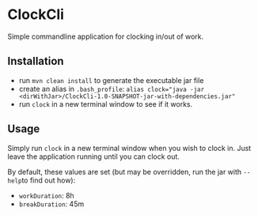 # ClockCli #
Simple commandline application for clocking in/out of work.

## Installation ##
- run `mvn clean install` to generate the executable jar file
- create an alias in `.bash_profile`: `alias clock="java -jar <dirWithJar>/ClockCli-1.0-SNAPSHOT-jar-with-dependencies.jar"`
- run `clock` in a new terminal window to see if it works.

## Usage ##
Simply run `clock` in a new terminal window when you wish to clock in.
Just leave the application running until you can clock out.

By default, these values are set (but may be overridden, run the jar with `--help`to find out how):
- `workDuration`: 8h
- `breakDuration`: 45m